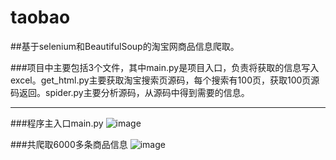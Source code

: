 taobao
=====
##基于selenium和BeautifulSoup的淘宝网商品信息爬取。

###项目中主要包括3个文件，其中main.py是项目入口，负责将获取的信息写入excel。get_html.py主要获取淘宝搜索页源码，每个搜索有100页，获取100页源码返回。spider.py主要分析源码，从源码中得到需要的信息。

----
###程序主入口main.py
![image](https://github.com/chifeng111/taobao/raw/master/img/1.jpg)

###共爬取6000多条商品信息
![image](https://github.com/chifeng111/taobao/raw/master/img/2.jpg)
